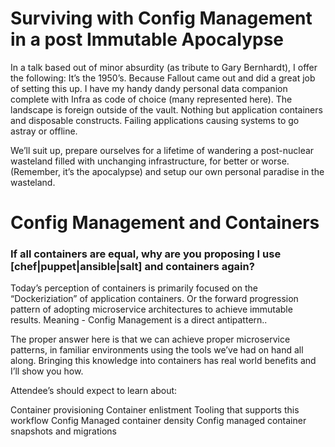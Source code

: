 # Surviving with Config Management in a post Immutable Apocalypse

In a talk based out of minor absurdity (as tribute to Gary Bernhardt), I offer the following: It’s the 1950’s. Because Fallout came out and did a great job of setting this up. I have my handy dandy personal data companion complete with Infra as code of choice (many represented here). The landscape is foreign outside of the vault. Nothing but application containers and disposable constructs. Failing applications causing systems to go astray or offline.

We’ll suit up, prepare ourselves for a lifetime of wandering a post-nuclear wasteland filled with unchanging infrastructure, for better or worse. (Remember, it’s the apocalypse) and setup our own personal paradise in the wasteland. 



# Config Management and Containers

### If all containers are equal, why are you proposing I use [chef|puppet|ansible|salt] and containers again?

Today’s perception of containers is primarily focused on the “Dockeriziation” of application containers. Or the forward progression pattern of adopting microservice architectures to achieve immutable results. Meaning - Config Management is a direct antipattern.. 

The proper answer here is that we can achieve proper microservice patterns, in familiar environments using the tools we’ve had on hand all along. Bringing this knowledge into containers has real world benefits and I’ll show you how.

Attendee’s should expect to learn about:

Container provisioning
Container enlistment
Tooling that supports this workflow
Config Managed container density
Config managed container snapshots and migrations
